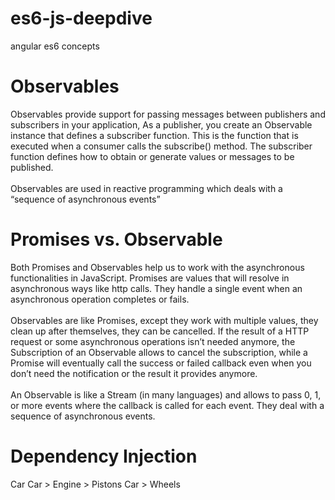 # es6-js-deepdive
angular es6 concepts

# Observables
Observables provide support for passing messages between publishers and subscribers in your application, As a publisher, you create an Observable instance that defines a subscriber function. This is the function that is executed when a consumer calls the subscribe() method. The subscriber function defines how to obtain or generate values or messages to be published.<br/><br/>
Observables are used in reactive programming which deals with a “sequence of asynchronous events”

# Promises vs. Observable
Both Promises and Observables help us to work with the asynchronous functionalities in JavaScript. Promises are values that will resolve in asynchronous ways like http calls. They handle a single event when an asynchronous operation completes or fails. <br/><br/>
Observables are like Promises, except they work with multiple values, they clean up after themselves, they can be cancelled. If the result of a HTTP request or some asynchronous operations isn’t needed anymore, the Subscription of an Observable allows to cancel the subscription, while a Promise will eventually call the success or failed callback even when you don’t need the notification or the result it provides anymore.<br/><br/>
An Observable is like a Stream (in many languages) and allows to pass 0, 1, or more events where the callback is called for each event. They deal with a sequence of asynchronous events.

# Dependency Injection

Car
Car > Engine > Pistons
Car > Wheels